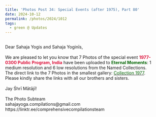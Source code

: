 ```yaml
---
title: 'Photos Post 34: Special Events (after 1975), Part 80'
date: 2024-10-12
permalink: /photos/2024/1012
tags:
  - green @ Updates
---
```


<p>
<br>
Dear Sahaja Yogis and Sahaja Yoginīs,<br>
<br>
We are pleased to let you know that 7 Photos of the special event <font color="Crimson"><b>1977-0300 Public Program, India</b></font> have been uploaded to <font color="DarkGreen"><b>Eternal Moments</b></font>: 1 medium resolution and 6 low resolutions from the Named Collections.<br>
The direct link to the 7 Photos in the smallest gallery: <a href="https://eternalmoments.smugmug.com/Collections/Mahipalsingh-Jaisingh-Raul-Collection/1977"><font color="DarkGreen">Collection 1977</font></a>.<br>
Please kindly share the links with all our brothers and sisters.<br>
<br>
Jay Śhrī Mātājī!<br>
<br>
The Photo Subteam<br>
sahajayoga.compilations@gmail.com<br>
https://linktr.ee/comprehensivecompilationsteam
</p>